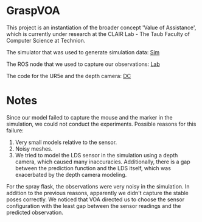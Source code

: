 # GraspVOA

This project is an instantiation of the broader concept 'Value of Assistance', which is currently under research at the CLAIR Lab - The Taub Faculty of Computer Science at Technion.

The simulator that was used to generate simulation data:
[Sim](https://github.com/yuvalgos/grasp_voa_simulator)

The ROS node that we used to capture our observations:
[Lab](https://github.com/masarwy-m/grasp_voa)

The code for the UR5e and the depth camera:
[DC](https://github.com/masarwy/GraspVOA_DC)

# Notes

Since our model failed to capture the mouse and the marker in the simulation, we could not conduct the experiments. Possible reasons for this failure:
1. Very small models relative to the sensor.
2. Noisy meshes.
3. We tried to model the LDS sensor in the simulation using a depth camera, which caused many inaccuracies. Additionally, there is a gap between the prediction function and the LDS itself, which was exacerbated by the depth camera modeling.

For the spray flask, the observations were very noisy in the simulation. In addition to the previous reasons, apparently we didn't capture the stable poses correctly. We noticed that VOA directed us to choose the sensor configuration with the least gap between the sensor readings and the predicted observation.
